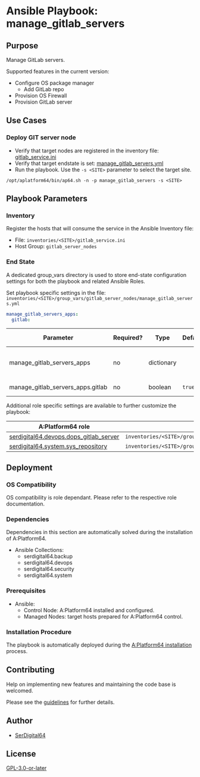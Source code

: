 # Ansible Playbook: manage_gitlab_servers

## Purpose

Manage GitLab servers.

Supported features in the current version:

- Configure OS package manager
  - Add GitLab repo
- Provision OS Firewall
- Provision GitLab server

## Use Cases

### Deploy GIT server node

- Verify that target nodes are registered in the inventory file: [gitlab_service.ini](#inventory)
- Verify that target endstate is set: [manage_gitlab_servers.yml](#end-state)
- Run the playbook. Use the `-s <SITE>` parameter to select the target site.

```shell
/opt/aplatform64/bin/ap64.sh -n -p manage_gitlab_servers -s <SITE>
```

## Playbook Parameters

### Inventory

Register the hosts that will consume the service in the Ansible Inventory file:

- File: `inventories/<SITE>/gitlab_service.ini`
- Host Group: `gitlab_server_nodes`

### End State

A dedicated group_vars directory is used to store end-state configuration settings for both the playbook and related Ansible Roles.

Set playbook specific settings in the file: `inventories/<SITE>/group_vars/gitlab_server_nodes/manage_gitlab_servers.yml`

```yaml
manage_gitlab_servers_apps:
  gitlab:
```

| Parameter                         | Required? | Type       | Default | Purpose / Value                           |
| --------------------------------- | --------- | ---------- | ------- | ----------------------------------------- |
| manage_gitlab_servers_apps        | no        | dictionary |         | Define what applications will be deployed |
| manage_gitlab_servers_apps.gitlab | no        | boolean    | `true`  | Deploy the application?                   |

Additional role specific settings are available to further customize the playbook:

| A:Platform64 role                                                                        | group_vars file                                                            |
| ---------------------------------------------------------------------------------------- | -------------------------------------------------------------------------- |
| [serdigital64.devops.dops_gitlab_server](../roles/dops_gitlab_server.md#role-parameters) | `inventories/<SITE>/group_vars/gitlab_server_nodes/dops_gitlab_server.yml` |
| [serdigital64.system.sys_repository](../roles/sys_repository.md#role-parameters)         | `inventories/<SITE>/group_vars/gitlab_server_nodes/sys_repository.yml`     |

## Deployment

### OS Compatibility

OS compatibility is role dependant. Please refer to the respective role documentation.

### Dependencies

Dependencies in this section are automatically solved during the installation of A:Platform64.

- Ansible Collections:
  - serdigital64.backup
  - serdigital64.devops
  - serdigital64.security
  - serdigital64.system

### Prerequisites

- Ansible:
  - Control Node: A:Platform64 installed and configured.
  - Managed Nodes: target hosts prepared for A:Platform64 control.

### Installation Procedure

The playbook is automatically deployed during the [A:Platform64 installation](/#installation) process.

## Contributing

Help on implementing new features and maintaining the code base is welcomed.

Please see the [guidelines](https://aplatform64.readthedocs.io/en/latest/CONTRIBUTING) for further details.

## Author

- [SerDigital64](https://serdigital64.github.io/)

## License

[GPL-3.0-or-later](https://www.gnu.org/licenses/gpl-3.0.txt)
